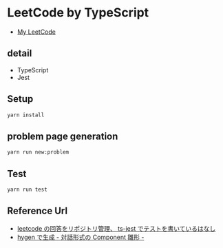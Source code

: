 # LeetCode by TypeScript

- [My LeetCode](https://leetcode.com/Nunnally-Engr/)

## detail

- TypeScript
- Jest

## Setup

```bash
yarn install
```

## problem page generation

```bash
yarn run new:problem
```

## Test

```bash
yarn run test
```

## Reference Url

- [leetcode の回答をリポジトリ管理、 ts-jest でテストを書いているはなし](https://kic-yuuki.hatenablog.com/entry/2020/11/22/085921)
- [hygen で生成 - 対話形式の Component 雛形 -](https://zenn.dev/takepepe/articles/hygen-template-generator)
